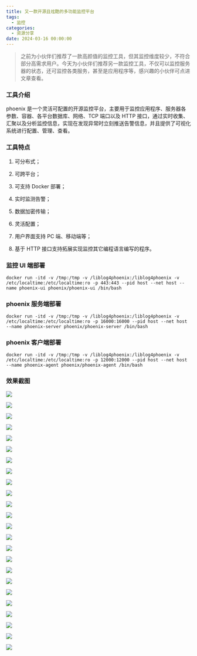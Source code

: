 ```yaml
---
title: 又一款开源且炫酷的多功能监控平台
tags:
  - 监控
categories:
  - 资源分享
date: 2024-03-16 00:00:00
---
```


> 之前为小伙伴们推荐了一款高颜值的监控工具，但其监控维度较少，不符合部分高需求用户。今天为小伙伴们推荐另一款监控工具，不仅可以监控服务器的状态，还可监控各类服务，甚至是应用程序等，感兴趣的小伙伴可点进文章查看。

<!-- more -->

### 工具介绍

phoenix 是一个灵活可配置的开源监控平台，主要用于监控应用程序、服务器各参数、容器、各平台数据库、网络、TCP 端口以及 HTTP 接口，通过实时收集、汇聚以及分析监控信息，实现在发现异常时立刻推送告警信息，并且提供了可视化系统进行配置、管理、查看。

### 工具特点

1. 可分布式；

2. 可跨平台；

3. 可支持 Docker 部署；

4. 实时监测告警；

5. 数据加密传输；

6. 灵活配置；

7. 用户界面支持 PC 端、移动端等；

8. 基于 HTTP 接口支持拓展实现监控其它编程语言编写的程序。

### 监控 UI 端部署

```
docker run -itd -v /tmp:/tmp -v /liblog4phoenix:/liblog4phoenix -v /etc/localtime:/etc/localtime:ro -p 443:443 --pid host --net host --name phoenix-ui phoenix/phoenix-ui /bin/bash
```

### phoenix 服务端部署

```
docker run -itd -v /tmp:/tmp -v /liblog4phoenix:/liblog4phoenix -v /etc/localtime:/etc/localtime:ro -p 16000:16000 --pid host --net host --name phoenix-server phoenix/phoenix-server /bin/bash
```

### phoenix 客户端部署

```
docker run -itd -v /tmp:/tmp -v /liblog4phoenix:/liblog4phoenix -v /etc/localtime:/etc/localtime:ro -p 12000:12000 --pid host --net host --name phoenix-agent phoenix/phoenix-agent /bin/bash
```

### 效果截图

![](https://cdn.dusays.com/2024/03/687-1.jpg)

![](https://cdn.dusays.com/2024/03/687-2.jpg)

![](https://cdn.dusays.com/2024/03/687-3.jpg)

![](https://cdn.dusays.com/2024/03/687-4.jpg)

![](https://cdn.dusays.com/2024/03/687-5.jpg)

![](https://cdn.dusays.com/2024/03/687-6.jpg)

![](https://cdn.dusays.com/2024/03/687-7.jpg)

![](https://cdn.dusays.com/2024/03/687-8.jpg)

![](https://cdn.dusays.com/2024/03/687-9.jpg)

![](https://cdn.dusays.com/2024/03/687-10.jpg)

![](https://cdn.dusays.com/2024/03/687-11.jpg)

![](https://cdn.dusays.com/2024/03/687-12.jpg)

![](https://cdn.dusays.com/2024/03/687-13.jpg)

![](https://cdn.dusays.com/2024/03/687-14.jpg)

![](https://cdn.dusays.com/2024/03/687-15.jpg)

![](https://cdn.dusays.com/2024/03/687-16.jpg)

![](https://cdn.dusays.com/2024/03/687-17.jpg)

![](https://cdn.dusays.com/2024/03/687-18.jpg)

![](https://cdn.dusays.com/2024/03/687-19.jpg)

![](https://cdn.dusays.com/2024/03/687-20.jpg)

![](https://cdn.dusays.com/2024/03/687-21.jpg)

![](https://cdn.dusays.com/2024/03/687-22.jpg)

![](https://cdn.dusays.com/2024/03/687-23.jpg)

![](https://cdn.dusays.com/2024/03/687-24.jpg)